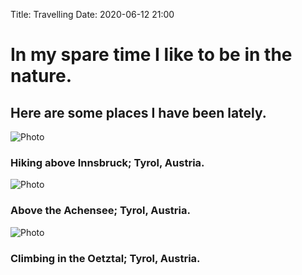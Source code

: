 Title: Travelling
Date: 2020-06-12 21:00

# In my spare time I like to be in the nature.
## Here are some places I have been lately.


![Photo]({attach}images/IMG_20191110_170235)
### Hiking above Innsbruck; Tyrol, Austria.

![Photo]({attach}images/IMG_20170908_182103.jpg)
### Above the Achensee; Tyrol, Austria.

![Photo]({attach}images/IMG_20180926_185843.jpg)
### Climbing in the Oetztal; Tyrol, Austria.

